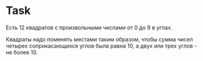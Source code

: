 # Task

Есть 12 квадратов с произвольными числами от 0 до 9 в углах.

Квадраты надо поменять местами таким образом, чтобы сумма чисел четырех соприкасающихся углов была равна 10, а двух или трех углов - не более 10.
